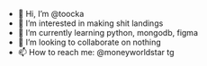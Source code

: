 - 👋 Hi, I’m @toocka
- 👀 I’m interested in making shit landings  
- 🌱 I’m currently learning python, mongodb, figma
- 💞️ I’m looking to collaborate on nothing
- 📫 How to reach me: @moneyworldstar tg 

<!---
toocka/toocka is a ✨ special ✨ repository because its `README.md` (this file) appears on your GitHub profile.
You can click the Preview link to take a look at your changes.
--->
